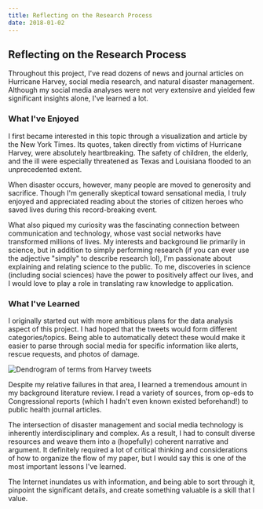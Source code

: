 ```yaml
---
title: Reflecting on the Research Process
date: 2018-01-02
---
```


## Reflecting on the Research Process

Throughout this project, I've read dozens of news and journal articles on Hurricane Harvey, social media research, and natural disaster management. Although my social media analyses were not very extensive and yielded few significant insights alone, I've learned a lot.

### What I've Enjoyed

I first became interested in this topic through a visualization and article by the New York Times. Its quotes, taken directly from victims of Hurricane Harvey, were absolutely heartbreaking. The safety of children, the elderly, and the ill were especially threatened as Texas and Louisiana flooded to an unprecedented extent.

When disaster occurs, however, many people are moved to generosity and sacrifice. Though I'm generally skeptical toward sensational media, I truly enjoyed and appreciated reading about the stories of citizen heroes who saved lives during this record-breaking event.

What also piqued my curiosity was the fascinating connection between communication and technology, whose vast social networks have transformed millions of lives. My interests and background lie primarily in science, but in addition to simply performing research (if you can ever use the adjective "simply" to describe research lol), I'm passionate about explaining and relating science to the public. To me, discoveries in science (including social sciences) have the power to positively affect our lives, and I would love to play a role in translating raw knowledge to application.

### What I've Learned

I originally started out with more ambitious plans for the data analysis aspect of this project. I had hoped that the tweets would form different categories/topics. Being able to automatically detect these would make it easier to parse through social media for specific information like alerts, rescue requests, and photos of damage.

![Dendrogram of terms from Harvey tweets]({{'/img/dendrogram.png'|prepend:site.baseurl}})

Despite my relative failures in that area, I learned a tremendous amount in my background literature review. I read a variety of sources, from op-eds to Congressional reports (which I hadn't even known existed beforehand!) to public health journal articles.

The intersection of disaster management and social media technology is inherently interdisciplinary and complex. As a result, I had to consult diverse resources and weave them into a (hopefully) coherent narrative and argument. It definitely required a lot of critical thinking and considerations of how to organize the flow of my paper, but I would say this is one of the most important lessons I've learned.

The Internet inundates us with information, and being able to sort through it, pinpoint the significant details, and create something valuable is a skill that I value.